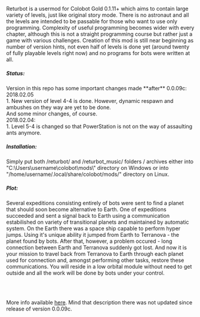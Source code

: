 Returbot is a usermod for Colobot Gold 0.1.11+ which aims to contain large variety of levels, just like original story mode. There is no astronaut and all the levels are intended to be passable for those who want to use only programming. Complexity of useful programming becomes wider with every chapter, although this is not a straight programming course but rather just a game with various challenges. Creation of this mod is still near beginning as number of version hints, not even half of levels is done yet (around twenty of fully playable levels right now) and no programs for bots were written at all.

<h5>Status:</h5>
Version in this repo has some important changes made **after** 0.0.09c:
<br>
2018.02.05
<br>
1. New version of level 4-4 is done. However, dynamic respawn and ambushes on they way are yet to be done.
<br>
And some minor changes, of course.
<br>
2018.02.04:
<br>
1. Level 5-4 is changed so that PowerStation is not on the way of assaulting ants anymore.

<h5>Installation:</h5>
Simply put both /returbot/ and /returbot_music/ folders / archives either into "C:\Users\username\colobot\mods\" directory on Windows or into "/home/username/.local/share/colobot/mods/" directory on Linux.

<h5>Plot:</h5>
Several expeditions consisting entirely of bots were sent to find a planet that should soon become alternative to Earth. One of expeditions succeeded and sent a signal back to Earth using a communication estabilished on variety of transitional planets and maintained by automatic system. On the Earth there was a space ship capable to perform hyper jumps. Using it's unique ability it jumped from Earth to Terranova - the planet found by bots. After that, however, a problem occured - long connection between Earth and Terranova suddenly got lost. And now it is your mission to travel back from Terranova to Earth through each planet used for connection and, amongst performing other tasks, restore these communications. You will reside in a low orbital module without need to get outside and all the work will be done by bots under your control.

<br><br>

More info available [here](https://colobot.info/forum/showthread.php?tid=949&pid=8033). Mind that description there was not updated since release of version 0.0.09c.
